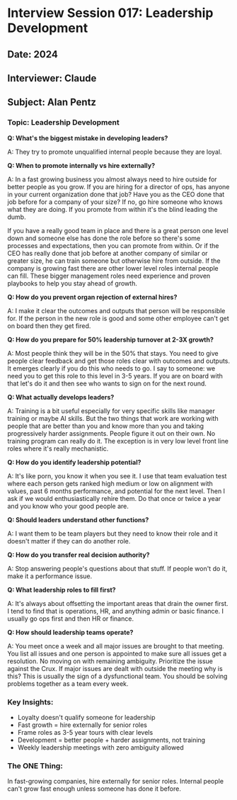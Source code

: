 # Interview Session 017: Leadership Development
## Date: 2024
## Interviewer: Claude
## Subject: Alan Pentz

### Topic: Leadership Development

**Q: What's the biggest mistake in developing leaders?**

A: They try to promote unqualified internal people because they are loyal.

**Q: When to promote internally vs hire externally?**

A: In a fast growing business you almost always need to hire outside for better people as you grow. If you are hiring for a director of ops, has anyone in your current organization done that job? Have you as the CEO done that job before for a company of your size? If no, go hire someone who knows what they are doing. If you promote from within it's the blind leading the dumb. 

If you have a really good team in place and there is a great person one level down and someone else has done the role before so there's some processes and expectations, then you can promote from within. Or if the CEO has really done that job before at another company of similar or greater size, he can train someone but otherwise hire from outside. If the company is growing fast there are other lower level roles internal people can fill. These bigger management roles need experience and proven playbooks to help you stay ahead of growth.

**Q: How do you prevent organ rejection of external hires?**

A: I make it clear the outcomes and outputs that person will be responsible for. If the person in the new role is good and some other employee can't get on board then they get fired.

**Q: How do you prepare for 50% leadership turnover at 2-3X growth?**

A: Most people think they will be in the 50% that stays. You need to give people clear feedback and get those roles clear with outcomes and outputs. It emerges clearly if you do this who needs to go. I say to someone: we need you to get this role to this level in 3-5 years. If you are on board with that let's do it and then see who wants to sign on for the next round.

**Q: What actually develops leaders?**

A: Training is a bit useful especially for very specific skills like manager training or maybe AI skills. But the two things that work are working with people that are better than you and know more than you and taking progressively harder assignments. People figure it out on their own. No training program can really do it. The exception is in very low level front line roles where it's really mechanistic.

**Q: How do you identify leadership potential?**

A: It's like porn, you know it when you see it. I use that team evaluation test where each person gets ranked high medium or low on alignment with values, past 6 months performance, and potential for the next level. Then I ask if we would enthusiastically rehire them. Do that once or twice a year and you know who your good people are.

**Q: Should leaders understand other functions?**

A: I want them to be team players but they need to know their role and it doesn't matter if they can do another role.

**Q: How do you transfer real decision authority?**

A: Stop answering people's questions about that stuff. If people won't do it, make it a performance issue.

**Q: What leadership roles to fill first?**

A: It's always about offsetting the important areas that drain the owner first. I tend to find that is operations, HR, and anything admin or basic finance. I usually go ops first and then HR or finance.

**Q: How should leadership teams operate?**

A: You meet once a week and all major issues are brought to that meeting. You list all issues and one person is appointed to make sure all issues get a resolution. No moving on with remaining ambiguity. Prioritize the issue against the Crux. If major issues are dealt with outside the meeting why is this? This is usually the sign of a dysfunctional team. You should be solving problems together as a team every week.

### Key Insights:
- Loyalty doesn't qualify someone for leadership
- Fast growth = hire externally for senior roles
- Frame roles as 3-5 year tours with clear levels
- Development = better people + harder assignments, not training
- Weekly leadership meetings with zero ambiguity allowed

### The ONE Thing:
In fast-growing companies, hire externally for senior roles. Internal people can't grow fast enough unless someone has done it before.